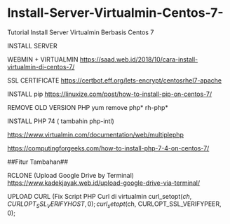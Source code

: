 # Install-Server-Virtualmin-Centos-7-
Tutorial Install Server Virtualmin Berbasis Centos 7

INSTALL SERVER 

WEBMIN + VIRTUALMIN
https://saad.web.id/2018/10/cara-install-virtualmin-di-centos-7/

SSL CERTIFICATE
https://certbot.eff.org/lets-encrypt/centosrhel7-apache

INSTALL pip
https://linuxize.com/post/how-to-install-pip-on-centos-7/

REMOVE OLD VERSION PHP
yum remove php* rh-php*

INSTALL PHP 74 ( tambahin php-intl)

https://www.virtualmin.com/documentation/web/multiplephp

https://computingforgeeks.com/how-to-install-php-7-4-on-centos-7/

##Fitur Tambahan##

RCLONE (Upload Google Drive by Terminal)
https://www.kadekjayak.web.id/upload-google-drive-via-terminal/

UPLOAD CURL (Fix Script PHP Curl di virtualmin
curl_setopt($ch, CURLOPT_SSL_VERIFYHOST, 0);
curl_setopt($ch, CURLOPT_SSL_VERIFYPEER, 0);


